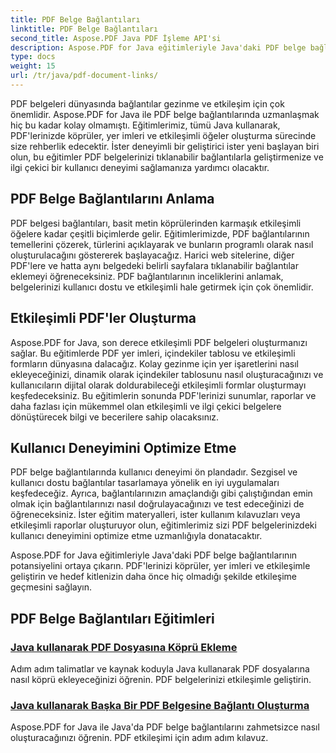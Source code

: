 ```yaml
---
title: PDF Belge Bağlantıları
linktitle: PDF Belge Bağlantıları
second_title: Aspose.PDF Java PDF İşleme API'si
description: Aspose.PDF for Java eğitimleriyle Java'daki PDF belge bağlantılarını keşfedin. Zahmetsizce köprüler, yer imleri ve etkileşimli PDF'ler oluşturun.
type: docs
weight: 15
url: /tr/java/pdf-document-links/
---
```


PDF belgeleri dünyasında bağlantılar gezinme ve etkileşim için çok önemlidir. Aspose.PDF for Java ile PDF belge bağlantılarında uzmanlaşmak hiç bu kadar kolay olmamıştı. Eğitimlerimiz, tümü Java kullanarak, PDF'lerinizde köprüler, yer imleri ve etkileşimli öğeler oluşturma sürecinde size rehberlik edecektir. İster deneyimli bir geliştirici ister yeni başlayan biri olun, bu eğitimler PDF belgelerinizi tıklanabilir bağlantılarla geliştirmenize ve ilgi çekici bir kullanıcı deneyimi sağlamanıza yardımcı olacaktır.

## PDF Belge Bağlantılarını Anlama

PDF belgesi bağlantıları, basit metin köprülerinden karmaşık etkileşimli öğelere kadar çeşitli biçimlerde gelir. Eğitimlerimizde, PDF bağlantılarının temellerini çözerek, türlerini açıklayarak ve bunların programlı olarak nasıl oluşturulacağını göstererek başlayacağız. Harici web sitelerine, diğer PDF'lere ve hatta aynı belgedeki belirli sayfalara tıklanabilir bağlantılar eklemeyi öğreneceksiniz. PDF bağlantılarının inceliklerini anlamak, belgelerinizi kullanıcı dostu ve etkileşimli hale getirmek için çok önemlidir.

## Etkileşimli PDF'ler Oluşturma

Aspose.PDF for Java, son derece etkileşimli PDF belgeleri oluşturmanızı sağlar. Bu eğitimlerde PDF yer imleri, içindekiler tablosu ve etkileşimli formların dünyasına dalacağız. Kolay gezinme için yer işaretlerini nasıl ekleyeceğinizi, dinamik olarak içindekiler tablosunu nasıl oluşturacağınızı ve kullanıcıların dijital olarak doldurabileceği etkileşimli formlar oluşturmayı keşfedeceksiniz. Bu eğitimlerin sonunda PDF'lerinizi sunumlar, raporlar ve daha fazlası için mükemmel olan etkileşimli ve ilgi çekici belgelere dönüştürecek bilgi ve becerilere sahip olacaksınız.

## Kullanıcı Deneyimini Optimize Etme

PDF belge bağlantılarında kullanıcı deneyimi ön plandadır. Sezgisel ve kullanıcı dostu bağlantılar tasarlamaya yönelik en iyi uygulamaları keşfedeceğiz. Ayrıca, bağlantılarınızın amaçlandığı gibi çalıştığından emin olmak için bağlantılarınızı nasıl doğrulayacağınızı ve test edeceğinizi de öğreneceksiniz. İster eğitim materyalleri, ister kullanım kılavuzları veya etkileşimli raporlar oluşturuyor olun, eğitimlerimiz sizi PDF belgelerinizdeki kullanıcı deneyimini optimize etme uzmanlığıyla donatacaktır.

Aspose.PDF for Java eğitimleriyle Java'daki PDF belge bağlantılarının potansiyelini ortaya çıkarın. PDF'lerinizi köprüler, yer imleri ve etkileşimle geliştirin ve hedef kitlenizin daha önce hiç olmadığı şekilde etkileşime geçmesini sağlayın.

## PDF Belge Bağlantıları Eğitimleri
### [Java kullanarak PDF Dosyasına Köprü Ekleme](./add-hyperlink-in-pdf-file-using-java/)
Adım adım talimatlar ve kaynak koduyla Java kullanarak PDF dosyalarına nasıl köprü ekleyeceğinizi öğrenin. PDF belgelerinizi etkileşimle geliştirin.
### [Java kullanarak Başka Bir PDF Belgesine Bağlantı Oluşturma](./create-a-link-to-another-pdf-document-using-java/)
Aspose.PDF for Java ile Java'da PDF belge bağlantılarını zahmetsizce nasıl oluşturacağınızı öğrenin. PDF etkileşimi için adım adım kılavuz.